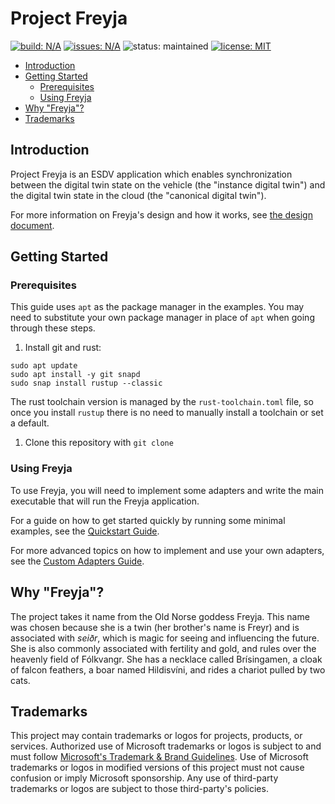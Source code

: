 # Project Freyja

<a href="https://github.com/eclipse-ibeji/freyja/actions/workflows/rust-ci.yml"><img alt="build: N/A" src="https://img.shields.io/github/actions/workflow/status/eclipse-ibeji/freyja/rust-ci.yml"></a>
<a href="https://github.com/eclipse-ibeji/freyja/issues"><img alt="issues: N/A" src="https://img.shields.io/github/issues/eclipse-ibeji/freyja"></a>
<img src="https://img.shields.io/badge/status-maintained-green.svg" alt="status: maintained">
<a href="https://github.com/eclipse-ibeji/freyja/blob/main/LICENSE"><img alt="license: MIT" src="https://img.shields.io/github/license/eclipse-ibeji/freyja"></a>

- [Introduction](#introduction)
- [Getting Started](#getting-started)
  - [Prerequisites](#prerequisites)
  - [Using Freyja](#using-freyja)
- [Why "Freyja"?](#why-freyja)
- [Trademarks](#trademarks)

## Introduction

Project Freyja is an ESDV application which enables synchronization between the digital twin state on the vehicle (the "instance digital twin") and the digital twin state in the cloud (the "canonical digital twin").

For more information on Freyja's design and how it works, see [the design document](docs/design/README.md).

## Getting Started

### Prerequisites

This guide uses `apt` as the package manager in the examples. You may need to substitute your own package manager in place of `apt` when going through these steps.

1. Install git and rust:

```shell
sudo apt update
sudo apt install -y git snapd
sudo snap install rustup --classic
```

The rust toolchain version is managed by the `rust-toolchain.toml` file, so once you install `rustup` there is no need to manually install a toolchain or set a default.

1. Clone this repository with `git clone`

### Using Freyja

To use Freyja, you will need to implement some adapters and write the main executable that will run the Freyja application.

For a guide on how to get started quickly by running some minimal examples, see the [Quickstart Guide](docs/quickstart.md).

For more advanced topics on how to implement and use your own adapters, see the [Custom Adapters Guide](docs/custom-adapters).

<!--alex disable he-she her-him brothers-sisters-->
## Why "Freyja"?

The project takes it name from the Old Norse goddess Freyja. This name was chosen because she is a twin (her brother's name is Freyr) and is associated with *seiðr*, which is magic for seeing and influencing the future. She is also commonly associated with fertility and gold, and rules over the heavenly field of Fólkvangr. She has a necklace called Brísingamen, a cloak of falcon feathers, a boar named Hildisvíni, and rides a chariot pulled by two cats.
<!--alex enable he-she her-him brothers-sisters-->

## Trademarks

This project may contain trademarks or logos for projects, products, or services. Authorized use of Microsoft
trademarks or logos is subject to and must follow
[Microsoft's Trademark & Brand Guidelines](https://www.microsoft.com/en-us/legal/intellectualproperty/trademarks/usage/general).
Use of Microsoft trademarks or logos in modified versions of this project must not cause confusion or imply Microsoft sponsorship.
Any use of third-party trademarks or logos are subject to those third-party's policies.
